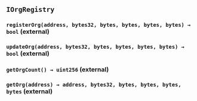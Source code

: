 ## `IOrgRegistry`

### `registerOrg(address, bytes32, bytes, bytes, bytes, bytes) → bool` (external)

### `updateOrg(address, bytes32, bytes, bytes, bytes, bytes) → bool` (external)

### `getOrgCount() → uint256` (external)

### `getOrg(address) → address, bytes32, bytes, bytes, bytes, bytes` (external)
